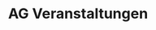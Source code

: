 ---
title: "AG Veranstaltungen"
textDE: "Die Arbeitsgemeinschaft Veranstaltungen strukturiert und organisiert alle Veranstaltungen für unsere Mitgliedsgruppen bspw. die Netzwerktreffen, die Delegiertenversammlung oder andere Vorstandstreffen. Dazu zählt zum einen die Koordination der Veranstaltung vor Ort (Austragungsorte, Logistik etc.) sowie ebenfalls die inhaltliche Gestaltung der Veranstaltungen (Themenfindung, Umsetzungsformate etc.). Der/die LeiterIn der wird dabei ebenfalls von einer Ortsgruppe unterstützt, damit anfallende Aufgaben bestmöglich verteilt werden können."
textEN: "The event management working group structures and organises events for member groups, networking meetings, the delegate assembly and meetings of the executive board. This includes both the coordination of the logistical aspects as well as designing the content (topics, formats etc.). The leader of the working group is supported by the local member group of the host city of the event. "
---